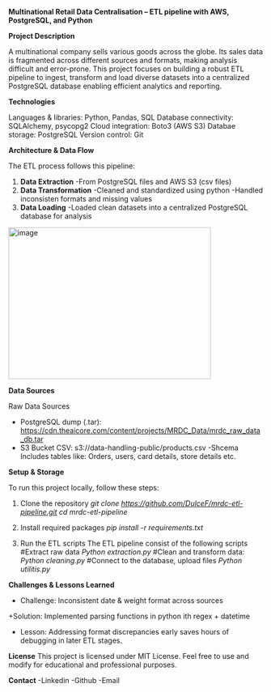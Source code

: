 **Multinational Retail Data Centralisation – ETL pipeline with AWS, PostgreSQL, and Python**

**Project Description**

A multinational company sells various goods across the globe. Its sales data is fragmented across different sources and formats, making analysis difficult and error-prone. This project focuses on building a robust ETL pipeline to ingest, transform and load diverse datasets into a centralized PostgreSQL database enabling efficient analytics and reporting.

**Technologies**
   
  Languages & libraries: Python, Pandas, SQL
  Database connectivity: SQLAlchemy, psycopg2
  Cloud integration: Boto3 (AWS S3)
  Databae storage: PostgreSQL
  Version control: Git

**Architecture & Data Flow**

The ETL process follows this pipeline:

1. **Data Extraction**
   -From PostgreSQL files and AWS S3 (csv files)
2. **Data Transformation**
   -Cleaned and standardized using python 
   -Handled inconsisten formats and missing values
3. **Data Loading**
   -Loaded clean datasets into a centralized PostgreSQL database for analysis

<img width="400" height="300" alt="image" src="https://github.com/user-attachments/assets/6149628b-6284-4e60-b699-d3ebe2356067" />

**Data Sources**

Raw Data Sources
  - PostgreSQL dump (.tar): https://cdn.theaicore.com/content/projects/MRDC_Data/mrdc_raw_data_db.tar
  - S3 Bucket CSV: s3://data-handling-public/products.csv
   -Shcema
Includes tables like: Orders, users, card details, store details etc.

**Setup & Storage**

To run this project locally, follow these steps:

1. Clone the repository
*git clone https://github.com/DulceF/mrdc-etl-pipeline.git
cd mrdc-etl-pipeline*

2. Install required packages
   *pip install -r requirements.txt*

3. Run the ETL scripts
The ETL pipeline consist of the following scripts
   #Extract raw data
*Python extraction.py*
   #Clean and transform data:
*Python cleaning.py*
   #Connect to the database, upload files
*Python utilitis.py*

   
**Challenges & Lessons Learned**

+ Challenge: Inconsistent date & weight format across sources

+Solution: Implemented parsing functions in python ith regex + datetime

+ Lesson: Addressing format discrepancies early saves hours of debugging in later ETL stages.

**License**
This project is licensed under MIT License. 
Feel free to use and modify for educational and professional purposes.

**Contact**
-Linkedin
-Github
-Email



